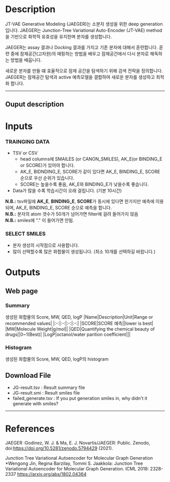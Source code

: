 # Description

JT-VAE Generative Modeling (JAEGER)는 소분자 생성을 위한 deep generation 입니다. JAEGER는 Junction-Tree Variational Auto-Encoder (JT-VAE) method을 기반으로 화학적 유효성을 유지한며 분자를 생성합니다.

JAEGER는 assay 결과나 Docking 결과를 가지고 기존 분자에 대해서 훈련합니다. 훈련 중에 잠재공간(고차원)의 매핑하는 방법을 배우고 잠재공간에서 다시 분자로 해독하는 방법을 배웁니다.

새로운 분자를 만들 떄 효율적으로 잠재 공간을 탐색하기 위해 검색 전략을 정의합니다. JAEGER는 잠재공간 탐색과 active 예측모델을 결합하여 새로운 분자를 생성하고 최적화 합니다.

---
## Ouput description
# Inputs
### TRAINGING DATA
 - TSV or CSV
   - head columns에 SMAILES (or CANON_SMILES), AK_E(or BINDING_E or SCORE)가 있어야 합니다.
   - AK_E, BIDNDING_E, SCORE가 같이 있다면 AK_E, BINDING_E, SCORE 순으로 우선 순위가 있습니다.
   - SCORE는 높을수록 좋음, AK_E와 BINDING_E가 낮을수록 좋습니다.
 - Data가 많을 수록 학습시간이 오래 걸립니다. (기본 10시간)


**N.B.:** tsv파일에 **AK_E**, **BINDING_E**, **SCORE**가 동시에 있다면 한가지만 예측에 이용되며, AK_E, BINDING_E, SCORE 순으로 예측을 합니다. \
**N.B.:** 분자의 atom 갯수가 50개가 넘어가면 filter에 걸려 들어가지 않음\
**N.B.:** smiles에 "." 이 들어가면 안됨.
### SELECT SMILES 
 - 분자 생성의 시작점으로 사용합니다.
 - 많이 선택할수록 많은 화합물이 생성됩니다. (최소 10개를 선택하길 바랍니다.)


# Outputs
## Web page
### Summary

생성된 화합물의 Score, MW, QED, logP
|Name|Description|Unit|Range or recommended values|
|:-:|:-:|:-:|:-:|
|SCORE|SCORE 예측||lower is best|
|MW|Molecule Weight|g/mol||
|QED|Quantifying the chemical beauty of drugs||0~1(Best)|
|LogP|octanol/water parition coefficient|||

### Histogram
생성된 화합물의 Score, MW, QED, logP의 histogram

## Download File
 - JG-result.tsv : Result summary file
 - JG-result.smi : Result smiles file
 - failed_generate.tsv : If you put generation smiles in, why didn't it generate with smiles?

---
# References
JAEGER :Godinez, W. J. & Ma, E. J. Novartis/JAEGER: Public. Zenodo, doi:https://doi.org/10.5281/zenodo.5794429 (2021).

Junction Tree Variational Autoencoder for Molecular Graph Generation\
*Wengong Jin, Regina Barzilay, Tommi S. Jaakkola: Junction Tree Variational Autoencoder for Molecular Graph Generation. ICML 2018: 2328-2337 https://arxiv.org/abs/1802.04364
